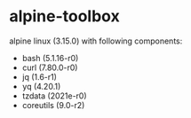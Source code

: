 # alpine-toolbox

alpine linux (3.15.0) with following components:

- bash (5.1.16-r0)
- curl (7.80.0-r0)
- jq (1.6-r1)
- yq (4.20.1)
- tzdata (2021e-r0)
- coreutils (9.0-r2)
